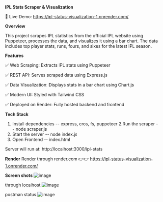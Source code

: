   **IPL Stats Scraper & Visualization**

🚀 Live Demo: https://ipl-status-visualization-1.onrender.com/

**Overview**

This project scrapes IPL statistics from the official IPL website using Puppeteer, processes the data, and visualizes it using a bar chart. The data includes top player stats, runs, fours, and sixes for the latest IPL season.

**Features**

✅ Web Scraping: Extracts IPL stats using Puppeteer

✅ REST API: Serves scraped data using Express.js

✅ Data Visualization: Displays stats in a bar chart using Chart.js

✅ Modern UI: Styled with Tailwind CSS

✅ Deployed on Render: Fully hosted backend and frontend

**Tech Stack**
1. Install dependencies  -- express, cros, fs, puppeteer
2.Run the scraper -- node scraper.js
3. Start the server -- node index.js
4.  Open Frontend -- index.html

Server will run at: http://localhost:3000/ipl-stats

**Render**
Render through render.com 👉👉 https://ipl-status-visualization-1.onrender.com/

**Screen shots**
![image](https://github.com/user-attachments/assets/4d891ea1-56b3-4290-a49e-bf7d164e8ea0)

through localhost
![image](https://github.com/user-attachments/assets/a4fc614e-b486-4e19-9218-c2e36f9f6dfb)

postman status
![image](https://github.com/user-attachments/assets/e6880c7c-f353-4290-a493-628a9320c8c7)



